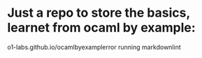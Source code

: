 # Just a repo to store the basics, learnet from ocaml by example:
<a>o1-labs.github.io/ocamlbyexamplerror running markdownlint</a>
